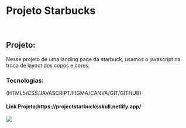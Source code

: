 <h1>Projeto Starbucks</h1>
<br>
<h2>Projeto:</h2>
<p>Nesse projeto de uma landing page da starbuck, usamos o javascript na troca de layout dos copos e cores.</p>

<h3>Tecnologias:</h3>
<p>(HTML5/CSS/JAVASCRIPT/FIGMA/CANVA/GIT/GITHUB)</p>

<h4>Link Projeto:https://projectstarbucksskull.netlify.app/</h4>
<img src="https://github.com/WagnerSkull/Project-Starbucks--HTML5-CSS-JAVASCRIPT-/blob/master/images/Bloco%20de%20Texto%20com%20Mockup%20de%20Notebook%20Alinhado%20%C3%A0%20Direita.png?raw=true"/>
